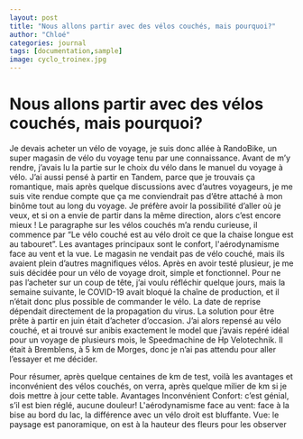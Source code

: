 ```yaml
---
layout: post
title: "Nous allons partir avec des vélos couchés, mais pourquoi?"
author: "Chloé"
categories: journal
tags: [documentation,sample]
image: cyclo_troinex.jpg
---
```

# Nous allons partir avec des vélos couchés, mais pourquoi?
Je devais acheter un vélo de voyage, je suis donc allée à RandoBike, un super magasin de vélo du voyage tenu par une connaissance. Avant de m’y rendre, j’avais lu la partie sur le choix du vélo dans le manuel du voyage à vélo. J’ai aussi pensé à partir en Tandem, parce que je trouvais ça romantique, mais après quelque discussions avec d’autres voyageurs, je me suis vite rendue compte que ça me conviendrait pas d’être attaché à mon binôme tout au long du voyage. Je préfère avoir la possibilité d’aller où je veux, et si on a envie de partir dans la même direction, alors c’est encore mieux ! 
Le paragraphe sur les vélos couchés m’a rendu curieuse, il commence par “Le vélo couché est au vélo droit ce que la chaise longue est au tabouret”. Les avantages principaux sont le confort, l'aérodynamisme face au vent et la vue. Le magasin ne vendait pas de vélo couché, mais ils avaient plein d’autres magnifiques vélos. Après en avoir testé plusieur, je me suis décidée pour un vélo de voyage droit, simple et fonctionnel. Pour ne pas l’acheter sur un coup de tête, j’ai voulu réfléchir quelque jours, mais la semaine suivante, le COVID-19 avait bloqué la chaîne de production, et il n’était donc plus possible de commander le vélo. La date de reprise dépendait directement de la propagation du virus. 
La solution pour être prête à partir en juin était d’acheter d’occasion. J’ai alors repensé au vélo couché, et ai trouvé sur anibis exactement le model que j’avais repéré idéal pour un voyage de plusieurs mois, le Speedmachine de Hp Velotechnik. Il était à Bremblens, à 5 km de Morges, donc je n’ai pas attendu pour aller l’essayer et me décider.


Pour résumer, après quelque centaines de km de test, voilà les avantages et inconvénient des vélos couchés, on verra, après quelque milier de km si je dois mettre à jour cette table.
Avantages
Inconvénient
Confort: c’est génial, s’il est bien réglé, aucune douleur!
L'aérodynamisme face au vent: face à la bise au bord du lac, la différence avec un vélo droit est bluffante.
Vue: le paysage est panoramique, on est à la hauteur des fleurs pour les observer



